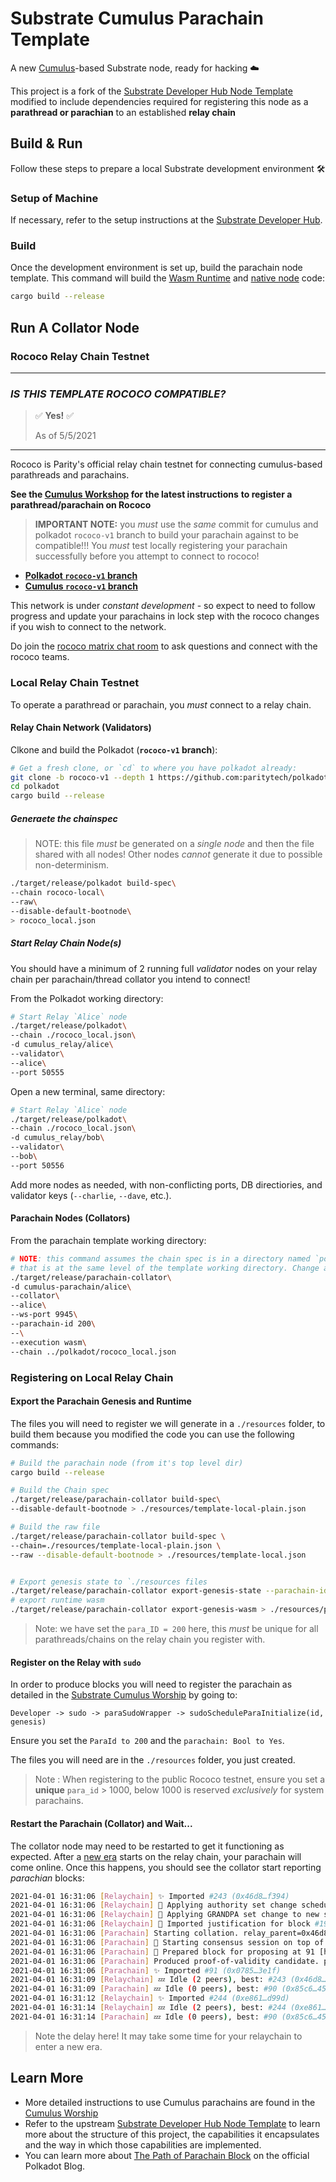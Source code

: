 # Substrate Cumulus Parachain Template

A new [Cumulus](https://github.com/paritytech/cumulus/)-based Substrate node, ready for hacking :cloud:

This project is a fork of the
[Substrate Developer Hub Node Template](https://github.com/substrate-developer-hub/substrate-node-template)
modified to include dependencies required for registering this node as a **parathread or parachian**
to an established **relay chain** 

## Build & Run

Follow these steps to prepare a local Substrate development environment :hammer_and_wrench:

### Setup of Machine

If necessary, refer to the setup instructions at the
[Substrate Developer Hub](https://substrate.dev/docs/en/knowledgebase/getting-started/#manual-installation).

### Build

Once the development environment is set up, build the parachain node template. This command will
build the
[Wasm Runtime](https://substrate.dev/docs/en/knowledgebase/advanced/executor#wasm-execution) and
[native node](https://substrate.dev/docs/en/knowledgebase/advanced/executor#native-execution) code:

```bash
cargo build --release
```

## Run A Collator Node

### Rococo Relay Chain Testnet

--- 
### _IS THIS TEMPLATE ROCOCO COMPATIBLE?_
> :white_check_mark: **Yes!** :white_check_mark:
>
> As of 5/5/2021 
---

Rococo is Parity's official relay chain testnet for connecting cumulus-based parathreads
and parachains.

**See the [Cumulus Workshop](https://substrate.dev/cumulus-workshop/) for the latest instructions**
**to register a parathread/parachain on Rococo**

> **IMPORTANT NOTE:** you _must_ use the _same_ commit for cumulus and polkadot `rococo-v1` branch
> to build your parachain against to be compatible!!! You _must_ test locally registering your
> parachain successfully before you attempt to connect to rococo!

- **[Polkadot `rococo-v1` branch](https://github.com/paritytech/polkadot/tree/rococo-v1)**
- **[Cumulus `rococo-v1` branch](https://github.com/paritytech/cumulus/tree/rococo-v1)**

This network is under _constant development_ - so expect to need to follow progress and update
your parachains in lock step with the rococo changes if you wish to connect to the network.

Do join the [rococo matrix chat room](https://matrix.to/#/#rococo:matrix.parity.io) to ask
questions and connect with the rococo teams.

### Local Relay Chain Testnet

To operate a parathread or parachain, you _must_ connect to a relay chain.

#### Relay Chain Network (Validators)

Clkone and build the Polkadot (**`rococo-v1` branch**):
```bash
# Get a fresh clone, or `cd` to where you have polkadot already:
git clone -b rococo-v1 --depth 1 https://github.com:paritytech/polkadot.git
cd polkadot
cargo build --release
```

##### Generaete the chainspec

> NOTE: this file _must_ be generated on a _single node_ and then the file shared with all nodes!
> Other nodes _cannot_ generate it due to possible non-determinism. 

```bash
./target/release/polkadot build-spec\
--chain rococo-local\
--raw\
--disable-default-bootnode\
> rococo_local.json
```

##### Start Relay Chain Node(s)

You should have a minimum of 2 running full _validator_ nodes on your relay chain per parachain/thread
collator you intend to connect!

From the Polkadot working directory:
```bash
# Start Relay `Alice` node
./target/release/polkadot\
--chain ./rococo_local.json\
-d cumulus_relay/alice\
--validator\
--alice\
--port 50555
```

Open a new terminal, same directory: 

```bash
# Start Relay `Alice` node
./target/release/polkadot\
--chain ./rococo_local.json\
-d cumulus_relay/bob\
--validator\
--bob\
--port 50556
```
Add more nodes as needed, with non-conflicting ports, DB directiories, and validator keys
(`--charlie`, `--dave`, etc.).

#### Parachain Nodes (Collators)

From the parachain template working directory:

```bash
# NOTE: this command assumes the chain spec is in a directory named `polkadot`
# that is at the same level of the template working directory. Change as needed.
./target/release/parachain-collator\
-d cumulus-parachain/alice\
--collator\
--alice\
--ws-port 9945\
--parachain-id 200\
--\
--execution wasm\
--chain ../polkadot/rococo_local.json
```

### Registering on Local Relay Chain

#### Export the Parachain Genesis and Runtime

The files you will need to register we will generate in a `./resources` folder, to build them because
you modified the code you can use the following commands:

```bash
# Build the parachain node (from it's top level dir)
cargo build --release

# Build the Chain spec
./target/release/parachain-collator build-spec\
--disable-default-bootnode > ./resources/template-local-plain.json

# Build the raw file
./target/release/parachain-collator build-spec \
--chain=./resources/template-local-plain.json \
--raw --disable-default-bootnode > ./resources/template-local.json


# Export genesis state to `./resources files
./target/release/parachain-collator export-genesis-state --parachain-id 200 > ./resources/para-200-genesis
# export runtime wasm
./target/release/parachain-collator export-genesis-wasm > ./resources/para-200-wasm
```

> Note: we have set the `para_ID = 200` here, this _must_ be unique for all parathreads/chains on the
> relay chain you register with.

#### Register on the Relay with `sudo`

In order to produce blocks you will need to register the parachain as detailed in the
[Substrate Cumulus Worship](https://substrate.dev/cumulus-workshop/#/en/3-parachains/2-register)
by going to:

`Developer -> sudo -> paraSudoWrapper -> sudoScheduleParaInitialize(id, genesis)`

Ensure you set the `ParaId to 200` and the `parachain: Bool to Yes`.

The files you will need are in the `./resources` folder, you just created.

> Note : When registering to the public Rococo testnet, ensure you set a **unique** 
> `para_id` > 1000, below 1000 is reserved _exclusively_ for system parachains.

#### Restart the Parachain (Collator) and Wait...

The collator node may need to be restarted to get it functioning as expected. After a 
[new era](https://wiki.polkadot.network/docs/en/glossary#era) starts on the relay chain,
your parachain will come online. Once this happens, you should see the collator start
reporting _parachian_ blocks:

```bash
2021-04-01 16:31:06 [Relaychain] ✨ Imported #243 (0x46d8…f394)    
2021-04-01 16:31:06 [Relaychain] 👴 Applying authority set change scheduled at block #191    
2021-04-01 16:31:06 [Relaychain] 👴 Applying GRANDPA set change to new set [(Public(88dc3417d5058ec4b4503e0c12ea1a0a89be200fe98922423d4334014fa6b0ee (5FA9nQDV...)), 1), (Public(d17c2d7823ebf260fd138f2d7e27d114c0145d968b5ff5006125f2414fadae69 (5GoNkf6W...)), 1)]    
2021-04-01 16:31:06 [Relaychain] 👴 Imported justification for block #191 that triggers command Changing authorities, signaling voter.    
2021-04-01 16:31:06 [Parachain] Starting collation. relay_parent=0x46d87d4b55ffcd2d2dde3ee2459524c41da48ac970fb1448feaa26777b14f394 at=0x85c655663ad333b1508d0e4a373e86c08eb5b5353a3eef532a572af6395c45be
2021-04-01 16:31:06 [Parachain] 🙌 Starting consensus session on top of parent 0x85c655663ad333b1508d0e4a373e86c08eb5b5353a3eef532a572af6395c45be    
2021-04-01 16:31:06 [Parachain] 🎁 Prepared block for proposing at 91 [hash: 0x078560513ac1862fed0caf5726b7ca024c2af6a28861c6c69776b61fcf5d3e1f; parent_hash: 0x85c6…45be; extrinsics (2): [0x8909…1c6c, 0x12ac…5583]]    
2021-04-01 16:31:06 [Parachain] Produced proof-of-validity candidate. pov_hash=0x836cd0d72bf587343cdd5d4f8631ceb9b863faaa5e878498f833c7f656d05f71 block_hash=0x078560513ac1862fed0caf5726b7ca024c2af6a28861c6c69776b61fcf5d3e1f
2021-04-01 16:31:06 [Parachain] ✨ Imported #91 (0x0785…3e1f)    
2021-04-01 16:31:09 [Relaychain] 💤 Idle (2 peers), best: #243 (0x46d8…f394), finalized #192 (0x9fb4…4b28), ⬇ 1.0kiB/s ⬆ 3.2kiB/s    
2021-04-01 16:31:09 [Parachain] 💤 Idle (0 peers), best: #90 (0x85c6…45be), finalized #64 (0x10af…4ede), ⬇ 1.1kiB/s ⬆ 1.0kiB/s    
2021-04-01 16:31:12 [Relaychain] ✨ Imported #244 (0xe861…d99d)    
2021-04-01 16:31:14 [Relaychain] 💤 Idle (2 peers), best: #244 (0xe861…d99d), finalized #193 (0x9225…85f1), ⬇ 2.0kiB/s ⬆ 1.6kiB/s    
2021-04-01 16:31:14 [Parachain] 💤 Idle (0 peers), best: #90 (0x85c6…45be), finalized #65 (0xdd20…d44a), ⬇ 1.6kiB/s ⬆ 1.4kiB/s    
``` 

> Note the delay here! It may take some time for your relaychain to enter a new era.

## Learn More

- More detailed instructions to use Cumulus parachains are found in the
[Cumulus Worship](https://substrate.dev/cumulus-workshop/#/en/3-parachains/2-register)
- Refer to the upstream
[Substrate Developer Hub Node Template](https://github.com/substrate-developer-hub/substrate-node-template)
to learn more about the structure of this project, the capabilities it encapsulates and the way in
which those capabilities are implemented.
- You can learn more about
[The Path of Parachain Block](https://polkadot.network/the-path-of-a-parachain-block/) on the
official Polkadot Blog.
